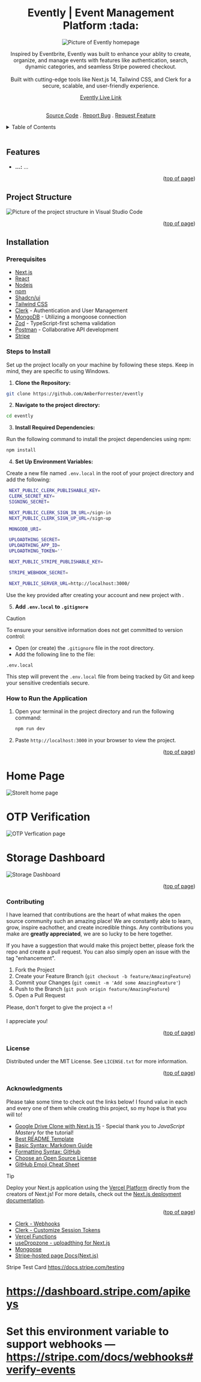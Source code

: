 <a id="readme-top"></a>

<h1 align="center">Evently | Event Management Platform :tada:</h1> 

<div align="center">

<img src="/public/assets/images/homepage.png" alt="Picture of Evently homepage">

<p align="center">Inspired by Eventbrite, Evently was built to enhance your ablity to create, organize, and manage events with features like authentication, search, dynamic categories, and seamless Stripe powered checkout.
<br/>
<br/>
Built with cutting-edge tools like Next.js 14, Tailwind CSS, and Clerk for a secure, scalable, and user-friendly experience.
<br />

<a href="https://evently-pink-sigma.vercel.app/">Evently Live Link</a>



<br />
<a href="https://github.com/AmberForrester/evently">Source Code</a>
.
<a href="https://github.com/AmberForrester/evently/issues/new?assignees=&labels=bug&projects=&template=bug-report-%F0%9F%90%9E.md&title=">Report Bug</a>
.
<a href="https://github.com/AmberForrester/evently/issues/new?assignees=&labels=enhancement&projects=&template=feature-request-%F0%9F%9A%80.md&title=">Request Feature</a>
</p>
</div>

<details>
  <summary>Table of Contents</summary>
  <ol>
    <li><a href="#project-structure">Project Structure</a></li>
    <li><a href="#features">Features</a></li>
    <li><a href="#installation">Installation</a></li>
    <li><a href="#steps-to-install">Steps to Install</a></li>
    <li><a href="#how-to-run-the-application">How to Run the Application</a></li>
    <li><a href="#contributing">Contributing</a></li>
    <li><a href="#license">License</a></li>
    <li><a href="#acknowledgments">Acknowledgments</a></li>
  </ol>
</details>
<br />



## Features
- **...:** ...


<p align="right">(<a href="#readme-top">top of page</a>)</p>



## Project Structure

<img src="/public/assets/images/project-structure.png" alt="Picture of the project structure in Visual Studio Code">

<p align="right">(<a href="#readme-top">top of page</a>)</p>



## Installation

### Prerequisites
- [Next.js](https://nextjs.org/)
- [React](https://react.dev/)
- [Nodejs](https://nodejs.org/en)
- [npm](https://www.npmjs.com/)
- [Shadcn/ui](https://ui.shadcn.com/docs)
- [Tailwind CSS](https://tailwindcss.com/)
- [Clerk](https://clerk.com/) - Authentication and User Management
- [MongoDB](https://www.mongodb.com/) - Utilizing a mongoose connection
- [Zod](https://zod.dev/) - TypeScript-first schema validation
- [Postman](https://www.postman.com/) - Collaborative API development
- [Stripe](https://stripe.com/)



### Steps to Install

Set up the project locally on your machine by following these steps. 
Keep in mind, they are specific to using Windows.

1. **Clone the Repository:**
  ```bash
  git clone https://github.com/AmberForrester/evently
  ```

2. **Navigate to the project directory:**
  ```bash
  cd evently
  ```

3. **Install Required Dependencies:** 

Run the following command to install the project dependencies using npm:
  ```bash
  npm install
  ```

4. **Set Up Environment Variables:**

Create a new file named `.env.local` in the root of your project directory and add the following:
   ```bash
    NEXT_PUBLIC_CLERK_PUBLISHABLE_KEY=
    CLERK_SECRET_KEY=
    SIGNING_SECRET=

    NEXT_PUBLIC_CLERK_SIGN_IN_URL=/sign-in
    NEXT_PUBLIC_CLERK_SIGN_UP_URL=/sign-up

    MONGODB_URI=

    UPLOADTHING_SECRET=
    UPLOADTHING_APP_ID=
    UPLOADTHING_TOKEN=''

    NEXT_PUBLIC_STRIPE_PUBLISHABLE_KEY=

    STRIPE_WEBHOOK_SECRET=

    NEXT_PUBLIC_SERVER_URL=http://localhost:3000/
   ```

Use the key provided after creating your account and new project with [](). 

5. **Add `.env.local` to `.gitignore`**

> [!CAUTION]
> To ensure your sensitive information does not get committed to version control:
  - Open (or create) the `.gitignore` file in the root directory.
  - Add the following line to the file:
   ```
   .env.local
   ```

This step will prevent the `.env.local` file from being tracked by Git and keep your sensitive credentials secure. 



### How to Run the Application

1. Open your terminal in the project directory and run the following command: 
   ```bash
   npm run dev
   ```

2. Paste `http://localhost:3000` in your browser to view the project.

<p align="right">(<a href="#readme-top">top of page</a>)</p>



# Home Page 
<img src="/public/assets/images/StoreItHome.png" alt="StoreIt home page">

# OTP Verification
<img src="/public/assets/images/OTPVerification.png" alt="OTP Verfication page">

# Storage Dashboard
<img src="/public/assets/images/StorageDashboard.png" alt="Storage Dashboard">

<p align="right">(<a href="#readme-top">top of page</a>)</p>



### Contributing

I have learned that contributions are the heart of what makes the open source community such an amazing place! We are constantly able to learn, grow, inspire eachother, and create incredible things. Any contributions you make are **greatly appreciated**, we are so lucky to be here together.

If you have a suggestion that would make this project better, please fork the repo and create a pull request. You can also simply open an issue with the tag "enhancement".

1. Fork the Project
2. Create your Feature Branch (`git checkout -b feature/AmazingFeature`)
3. Commit your Changes (`git commit -m 'Add some AmazingFeature'`)
4. Push to the Branch (`git push origin feature/AmazingFeature`)
5. Open a Pull Request

Please, don't forget to give the project a :star:! 

I appreciate you!

<p align="right">(<a href="#readme-top">top of page</a>)</p>



### License

Distributed under the MIT License. See `LICENSE.txt` for more information.

<p align="right">(<a href="#readme-top">top of page</a>)</p>



### Acknowledgments

Please take some time to check out the links below! I found value in each and every one of them while creating this project, so my hope is that you will to!

* [Google Drive Clone with Next.js 15](https://youtu.be/lie0cr3wESQ?si=2ec5nZEWd7a7sYll) - Special thank you to _JavaScript Mastery_ for the tutorial!
* [Best README Template](https://github.com/othneildrew/Best-README-Template)
* [Basic Syntax: Markdown Guide](https://www.markdownguide.org/basic-syntax/#reference-style-links)
* [Formatting Syntax: GitHub](https://docs.github.com/en/get-started/writing-on-github/getting-started-with-writing-and-formatting-on-github/basic-writing-and-formatting-syntax)
* [Choose an Open Source License](https://choosealicense.com)
* [GitHub Emoji Cheat Sheet](https://github.com/ikatyang/emoji-cheat-sheet/blob/master/README.md#animal-bug)

> [!TIP]
> Deploy your Next.js application using the [Vercel Platform](https://vercel.com/new?utm_medium=default-template&filter=next.js&utm_source=create-next-app&utm_campaign=create-next-app-readme) directly from the creators of Next.js!
> For more details, check out the [Next.js deployment documentation](https://nextjs.org/docs/deployment).

<p align="right">(<a href="#readme-top">top of page</a>)</p>




* [Clerk - Webhooks](https://clerk.com/docs/webhooks/sync-data)
* [Clerk - Customize Session Tokens](https://clerk.com/docs/backend-requests/making/custom-session-token)
* [Vercel Functions](https://vercel.com/docs/functions)
* [useDropzone - uploadthing for Next.js](https://v6.docs.uploadthing.com/api-reference/react#usedropzone)
* [Mongoose](https://www.npmjs.com/package/mongoose)
* [Stripe-hosted page Docs(Next.js)](https://docs.stripe.com/checkout/quickstart?lang=node&client=next)

Stripe Test Card
https://docs.stripe.com/testing

# https://dashboard.stripe.com/apikeys

# Set this environment variable to support webhooks — https://stripe.com/docs/webhooks#verify-events